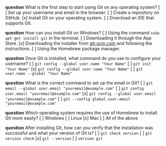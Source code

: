 **question** What is the first step to start using Git on any operating system?
[ ] Set up your username and email in the browser.
[ ] Create a repository on GitHub.
[x] Install Git on your operating system.
[ ] Download an IDE that supports Git.

**question** How can you install Git on Windows?
[ ] Using the command `sudo apt-get install git` in the terminal.
[ ] Downloading it through the App Store.
[x] Downloading the installer from [git-scm.com](https://git-scm.com/) and following the instructions.
[ ] Using the Homebrew package manager.

**question** Once Git is installed, what command do you use to configure your username?
[ ] `git config --global user.name "Your Name"`
[ ] `git init "Your Name"`
[x] `git config --global user.name "Your Name"`
[ ] `git user.name --global "Your Name"`

**question** What is the correct command to set up the email in Git?
[ ] `git email --global user.email "youremail@example.com"`
[ ] `git config user.email "youremail@example.com"`
[x] `git config --global user.email "youremail@example.com"`
[ ] `git --config global.user.email "youremail@example.com"`

**question** Which operating system requires the use of Homebrew to install Git more easily?
[ ] Windows
[ ] Linux
[x] Mac
[ ] All of the above

**question** After installing Git, how can you verify that the installation was successful and what your version of Git is?
[ ] `git check version`
[ ] `git version check`
[x] `git --version`
[ ] `version git`